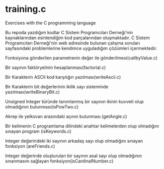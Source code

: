 # training.c
Exercises with the C programming language 

Bu repoda yazdığım kodlar C Sistem Programcıları Derneği'nin kaynaklarından esinlendiğim kod parçalarından oluşmaktadır. C Sistem Programcıları Derneği'nin web adresinde bulunan çalışma soruları sayfasındaki problemlerine kendimce uyguladığım çözümleri içermektedir. 

Fonksiyona gönderilen parametrenin değer ile gönderilmesi(callbyValue.c)

Bir sayının faktöryelinin hesaplanması(factorial.c)

Bir Karakterin ASCII kod karşılığın yazılması(writeAscii.c)

Bir Karakterin bit değerlerinin ikilik sayı sisteminde yazılması(writeBinaryBit.c)

Unsigned Integer türünde tanımlanmış bir sayının ikinin kuvveti olup olmadığının bulunması(isPowTwo.c)

Akrep ile yelkovan arasındaki açının bulunması.(getAngle.c)

Bir kelimenin C programlama dilindeki anahtar kelimelerden olup olmadığını sınayan program (isKeywords.c)

Integer değerindeki iki sayının arkadaş sayı olup olmadığını sınayan fonksiyon (areFriends.c)

Integer değerinde oluşturulan bir sayının asal sayı olup olmadığının sınanmasını sağlayan fonksiyon(isCardinalNumber.c)
